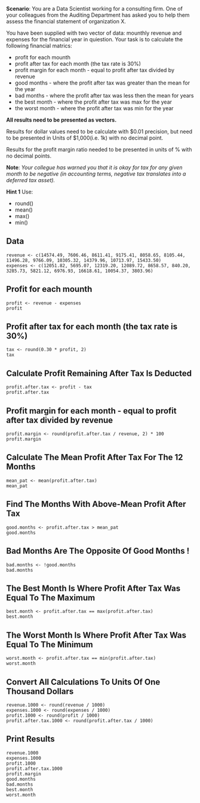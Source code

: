 **Scenario**: You are a Data Scientist working for a consulting firm.
One of your colleagues from the Auditing Department has asked you
to help them assess the financial statement of organization X.


You have been supplied with two vector of data: mounthly revenue and
expenses for the financial year in quiestion. Your task is to calculate
the following financial matrics:

-  profit for each mounth
-  profit after tax for each month (the tax rate is 30%)
-  profit margin for each month - equal to profit after tax divided by revenue
-  good months - where the profit after tax was greater than the mean for the year
-  bad months - where the profit after tax was less then the mean for years
-  the best month - where the profit after tax was max for the year
-  the worst month - where the profit after tax was min for the year


**All results need to be presented as vectors.**


Results for dollar values need to be calculate with $0.01 precision, but need to be
presented in Units of $1,000(i.e. 1k) with no decimal point.


Results for the profit margin ratio needed to be presented in units of % with no
decimal points.


**Note**: *Your collegue has warned you that it is okay for tax for any given month to be negative (in accounting terms, negative tax translates into a deferred tax asset).*


**Hint 1**
Use:
- round()
- mean()
- max()
- min()


## Data
    revenue <- c(14574.49, 7606.46, 8611.41, 9175.41, 8058.65, 8105.44, 11496.28, 9766.09, 10305.32, 14379.96, 10713.97, 15433.50)
    expenses <- c(12051.82, 5695.07, 12319.20, 12089.72, 8658.57, 840.20, 3285.73, 5821.12, 6976.93, 16618.61, 10054.37, 3803.96)



## Profit for each mounth
    profit <- revenue - expenses
    profit



## Profit after tax for each month (the tax rate is 30%)
    tax <- round(0.30 * profit, 2)
    tax 



## Calculate Profit Remaining After Tax Is Deducted
    profit.after.tax <- profit - tax
    profit.after.tax



## Profit margin for each month - equal to profit after tax divided by revenue
    profit.margin <- round(profit.after.tax / revenue, 2) * 100
    profit.margin


## Calculate The Mean Profit After Tax For The 12 Months
    mean_pat <- mean(profit.after.tax)
    mean_pat
    
## Find The Months With Above-Mean Profit After Tax
    good.months <- profit.after.tax > mean_pat
    good.months

## Bad Months Are The Opposite Of Good Months !
    bad.months <- !good.months
    bad.months

## The Best Month Is Where Profit After Tax Was Equal To The Maximum
    best.month <- profit.after.tax == max(profit.after.tax)
    best.month

## The Worst Month Is Where Profit After Tax Was Equal To The Minimum
    worst.month <- profit.after.tax == min(profit.after.tax)
    worst.month

## Convert All Calculations To Units Of One Thousand Dollars
    revenue.1000 <- round(revenue / 1000)
    expenses.1000 <- round(expenses / 1000)
    profit.1000 <- round(profit / 1000)
    profit.after.tax.1000 <- round(profit.after.tax / 1000)

## Print Results
    revenue.1000
    expenses.1000
    profit.1000
    profit.after.tax.1000
    profit.margin
    good.months
    bad.months
    best.month
    worst.month


